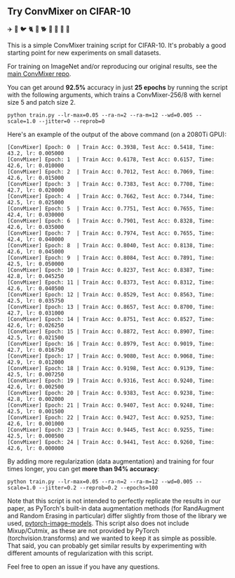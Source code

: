 Try ConvMixer on CIFAR-10
-----------------------------------
 ✈️ 🚗 🐦 🐈 🦌 🐕 🐸 🐎 🚢 🚚
 

This is a simple ConvMixer training script for CIFAR-10. It's probably a good starting point for new experiments on small datasets.

For training on ImageNet and/or reproducing our original results, see the [main ConvMixer repo](https://github.com/locuslab/convmixer).

You can get around **92.5%** accuracy in just **25 epochs** by running the script with the following arguments,
which trains a ConvMixer-256/8 with kernel size 5 and patch size 2.

```
python train.py --lr-max=0.05 --ra-n=2 --ra-m=12 --wd=0.005 --scale=1.0 --jitter=0 --reprob=0
```

Here's an example of the output of the above command (on a 2080Ti GPU):

```
[ConvMixer] Epoch: 0  | Train Acc: 0.3938, Test Acc: 0.5418, Time: 43.2, lr: 0.005000
[ConvMixer] Epoch: 1  | Train Acc: 0.6178, Test Acc: 0.6157, Time: 42.6, lr: 0.010000
[ConvMixer] Epoch: 2  | Train Acc: 0.7012, Test Acc: 0.7069, Time: 42.6, lr: 0.015000
[ConvMixer] Epoch: 3  | Train Acc: 0.7383, Test Acc: 0.7708, Time: 42.7, lr: 0.020000
[ConvMixer] Epoch: 4  | Train Acc: 0.7662, Test Acc: 0.7344, Time: 42.5, lr: 0.025000
[ConvMixer] Epoch: 5  | Train Acc: 0.7751, Test Acc: 0.7655, Time: 42.4, lr: 0.030000
[ConvMixer] Epoch: 6  | Train Acc: 0.7901, Test Acc: 0.8328, Time: 42.6, lr: 0.035000
[ConvMixer] Epoch: 7  | Train Acc: 0.7974, Test Acc: 0.7655, Time: 42.4, lr: 0.040000
[ConvMixer] Epoch: 8  | Train Acc: 0.8040, Test Acc: 0.8138, Time: 42.6, lr: 0.045000
[ConvMixer] Epoch: 9  | Train Acc: 0.8084, Test Acc: 0.7891, Time: 42.5, lr: 0.050000
[ConvMixer] Epoch: 10 | Train Acc: 0.8237, Test Acc: 0.8387, Time: 42.8, lr: 0.045250
[ConvMixer] Epoch: 11 | Train Acc: 0.8373, Test Acc: 0.8312, Time: 42.6, lr: 0.040500
[ConvMixer] Epoch: 12 | Train Acc: 0.8529, Test Acc: 0.8563, Time: 42.5, lr: 0.035750
[ConvMixer] Epoch: 13 | Train Acc: 0.8657, Test Acc: 0.8700, Time: 42.7, lr: 0.031000
[ConvMixer] Epoch: 14 | Train Acc: 0.8751, Test Acc: 0.8527, Time: 42.6, lr: 0.026250
[ConvMixer] Epoch: 15 | Train Acc: 0.8872, Test Acc: 0.8907, Time: 42.5, lr: 0.021500
[ConvMixer] Epoch: 16 | Train Acc: 0.8979, Test Acc: 0.9019, Time: 42.7, lr: 0.016750
[ConvMixer] Epoch: 17 | Train Acc: 0.9080, Test Acc: 0.9068, Time: 42.9, lr: 0.012000
[ConvMixer] Epoch: 18 | Train Acc: 0.9198, Test Acc: 0.9139, Time: 42.5, lr: 0.007250
[ConvMixer] Epoch: 19 | Train Acc: 0.9316, Test Acc: 0.9240, Time: 42.6, lr: 0.002500
[ConvMixer] Epoch: 20 | Train Acc: 0.9383, Test Acc: 0.9238, Time: 42.8, lr: 0.002000
[ConvMixer] Epoch: 21 | Train Acc: 0.9407, Test Acc: 0.9248, Time: 42.5, lr: 0.001500
[ConvMixer] Epoch: 22 | Train Acc: 0.9427, Test Acc: 0.9253, Time: 42.6, lr: 0.001000
[ConvMixer] Epoch: 23 | Train Acc: 0.9445, Test Acc: 0.9255, Time: 42.5, lr: 0.000500
[ConvMixer] Epoch: 24 | Train Acc: 0.9441, Test Acc: 0.9260, Time: 42.6, lr: 0.000000
```

By adding more regularization (data augmentation) and training for four times longer, you can get **more than 94% accuracy**:

```
python train.py --lr-max=0.05 --ra-n=2 --ra-m=12 --wd=0.005 --scale=1.0 --jitter=0.2 --reprob=0.2 --epochs=100
```

Note that this script is not intended to perfectly replicate the results in our paper, as PyTorch's built-in data augmentation methods (for RandAugment and Random Erasing in particular) differ slightly from those of the library we used, [pytorch-image-models](github.com/rwightman/pytorch-image-models). This script also does not include Mixup/Cutmix, as these are not provided by PyTorch (torchvision.transforms) and we wanted to keep it as simple as possible. That said, you can probably get similar results by experimenting with different amounts of regularization with this script.

Feel free to open an issue if you have any questions.
